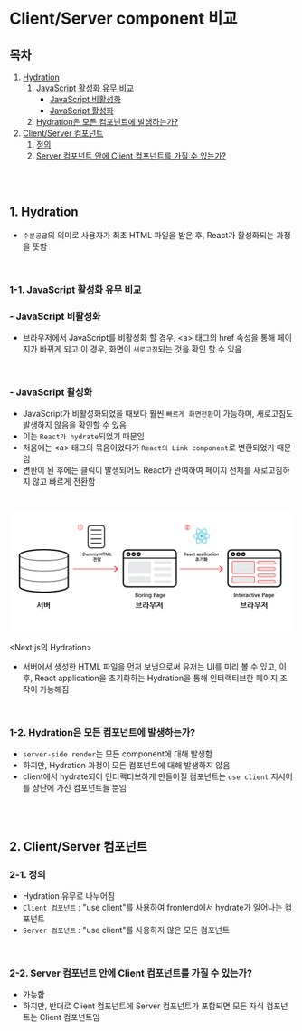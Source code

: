 # Client/Server component 비교

## 목차

1. [Hydration](#1-hydration)
    1. [JavaScript 활성화 유무 비교](#1-1-javascript-활성화-유무-비교)
        - [JavaScript 비활성화](#--javascript-비활성화)
        - [JavaScript 활성화](#--javascript-활성화)
    2. [Hydration은 모든 컴포넌트에 발생하는가?](#1-2-hydration은-모든-컴포넌트에-발생하는가)
2. [Client/Server 컴포넌트](#2-clientserver-컴포넌트)
    1. [정의](#2-1-정의)
    2. [Server 컴포넌트 안에 Client 컴포넌트를 가질 수 있는가?](#2-2-server-컴포넌트-안에-client-컴포넌트를-가질-수-있는가)

<br>
<br>

## 1. Hydration

- `수분공급`의 의미로 사용자가 최초 HTML 파일을 받은 후, React가 활성화되는 과정을 뜻함

<br>

### 1-1. JavaScript 활성화 유무 비교

### - JavaScript 비활성화

- 브라우저에서 JavaScript를 비활성화 할 경우, \<a> 태그의 href 속성을 통해 페이지가 바뀌게 되고 이 경우, 화면이 `새로고침`되는 것을 확인 할 수 있음

<br>

### - JavaScript 활성화

- JavaScript가 비활성화되었을 때보다 훨씬 `빠르게 화면전환`이 가능하며, 새로고침도 발생하지 않음을 확인할 수 있음
- 이는 `React가 hydrate`되었기 때문임
- 처음에는 \<a> 태그의 묶음이었다가 `React의 Link component`로 변환되었기 때문임
- 변환이 된 후에는 클릭이 발생되어도 React가 관여하여 페이지 전체를 새로고침하지 않고 빠르게 전환함

<br>

![hydration](../img/Nextjs_hydration.png)

<Next.js의 Hydration>

- 서버에서 생성한 HTML 파일을 먼저 보냄으로써 유저는 UI를 미리 볼 수 있고, 이후, React application을 초기화하는 Hydration을 통해 인터랙티브한 페이지 조작이 가능해짐

<br>

### 1-2. Hydration은 모든 컴포넌트에 발생하는가?

- `server-side render`는 모든 component에 대해 발생함
- 하지만, Hydration 과정이 모든 컴포넌트에 대해 발생하지 않음
- client에서 hydrate되어 인터랙티브하게 만들어질 컴포넌트는 `use client` 지시어를 상단에 가진 컴포넌트들 뿐임

<br>
<br>

## 2. Client/Server 컴포넌트

### 2-1. 정의

- Hydration 유무로 나누어짐
- `Client 컴포넌트` : "use client"를 사용하여 frontend에서 hydrate가 일어나는 컴포넌트
- `Server 컴포넌트` : "use client"를 사용하지 않은 모든 컴포넌트

<br>

### 2-2. Server 컴포넌트 안에 Client 컴포넌트를 가질 수 있는가?

- 가능함
- 하지만, 반대로 Client 컴포넌트에 Server 컴포넌트가 포함되면 모든 자식 컴포넌트는 Client 컴포넌트임
